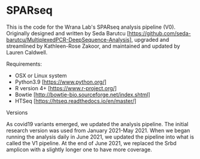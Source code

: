 # SPARseq
This is the code for the Wrana Lab's SPARseq analysis pipeline (V0). Originally designed and written by Seda Barutcu [https://github.com/seda-barutcu/MultiplexedPCR-DeepSequence-Analysis], upgraded and streamlined by Kathleen-Rose Zakoor, and maintained and updated by Lauren Caldwell. 

Requirements:

* OSX or Linux system
* Python3.9 [https://www.python.org/]
* R version 4+ [https://www.r-project.org/]
* Bowtie [http://bowtie-bio.sourceforge.net/index.shtml]
* HTSeq [https://htseq.readthedocs.io/en/master/]


Versions

As covid19 variants emerged, we updated the analysis pipeline. The initial research version was used from January 2021-May 2021. When we began running the analysis daily in June 2021, we updated the pipeline into what is called the V1 pipeline. At the end of June 2021, we replaced the Srbd amplicon with a slightly longer one to have more coverage. 





